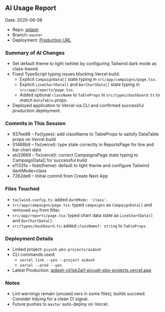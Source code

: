 ## AI Usage Report

Date: 2025-08-08

- Repo: [aidash](https://github.com/piyush-pb/aidash.git)
- Branch: `master`
- Deployment: [Production URL](https://aidash-ck1xk2ai1-piyush-pbs-projects.vercel.app)

### Summary of AI Changes
- Set default theme to light (white) by configuring Tailwind dark mode as class-based.
- Fixed TypeScript typing issues blocking Vercel build:
  - Explicit `CampaignData[]` state typing in `src/app/campaigns/page.tsx`.
  - Explicit `LineChartData[]` and `BarChartData[]` state typing in `src/app/reports/page.tsx`.
  - Added optional `className` to `TableProps` in `src/types/dashboard.ts` to match `DataTable` props.
- Deployed application to Vercel via CLI and confirmed successful production deployment.

### Commits in This Session
- 937ee88 – fix(types): add className to TableProps to satisfy DataTable props on Vercel build
- 01466b9 – fix(vercel): type state correctly in ReportsPage for line and bar chart data
- ab33669 – fix(vercel): correct CampaignsPage state typing to CampaignData[] for successful build
- e1132fa – feat(theme): default to light theme and configure Tailwind darkMode=class
- 7262de6 – Initial commit from Create Next App

### Files Touched
- `tailwind.config.ts`: added `darkMode: 'class'`.
- `src/app/campaigns/page.tsx`: typed `campaigns` as `CampaignData[]` and removed `any` from filter.
- `src/app/reports/page.tsx`: typed chart data state as `LineChartData[]` and `BarChartData[]`.
- `src/types/dashboard.ts`: added `className?: string` to `TableProps`.

### Deployment Details
- Linked project: `piyush-pbs-projects/aidash`
- CLI commands used:
  - `vercel link --yes --project aidash`
  - `vercel --prod --yes`
- Latest Production: [aidash-ck1xk2ai1-piyush-pbs-projects.vercel.app](https://aidash-ck1xk2ai1-piyush-pbs-projects.vercel.app)

### Notes
- Lint warnings remain (unused vars in some files); builds succeed. Consider tidying for a clean CI signal.
- Future pushes to `master` auto-deploy on Vercel.


